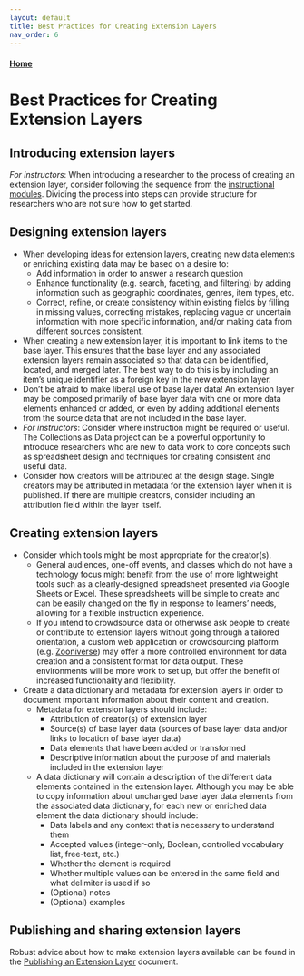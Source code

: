 ```yaml
---
layout: default
title: Best Practices for Creating Extension Layers
nav_order: 6
---
```


#### [Home](http://cadatpitt.github.io)

# Best Practices for Creating Extension Layers

## Introducing extension layers
_For instructors_: When introducing a researcher to the process of creating an extension layer, consider following the sequence from the [instructional modules](https://cadatpitt.github.io/modules/). Dividing the process into steps can provide structure for researchers who are not sure how to get started.

## Designing extension layers
- When developing ideas for extension layers, creating new data elements or enriching existing data may be based on a desire to:
  - Add information in order to answer a research question
  - Enhance functionality (e.g. search, faceting, and filtering) by adding information such as geographic coordinates, genres, item types, etc.
  - Correct, refine, or create consistency within existing fields by filling in missing values, correcting mistakes, replacing vague or uncertain information with more specific information, and/or making data from different sources consistent.
- When creating a new extension layer, it is important to link items to the base layer. This ensures that the base layer and any associated extension layers remain associated so that data can be identified, located, and merged later. The best way to do this is by including an item’s unique identifier as a foreign key in the new extension layer.
- Don’t be afraid to make liberal use of base layer data! An extension layer may be composed primarily of base layer data with one or more data elements enhanced or added, or even by adding additional elements from the source data that are not included in the base layer.
- _For instructors_: Consider where instruction might be required or useful. The Collections as Data project can be a powerful opportunity to introduce researchers who are new to data work to core concepts such as spreadsheet design and techniques for creating consistent and useful data.
- Consider how creators will be attributed at the design stage. Single creators may be attributed in metadata for the extension layer when it is published. If there are multiple creators, consider including an attribution field within the layer itself.

## Creating extension layers
- Consider which tools might be most appropriate for the creator(s).
  - General audiences, one-off events, and classes which do not have a technology focus might benefit from the use of more lightweight tools such as a clearly-designed spreadsheet presented via Google Sheets or Excel. These spreadsheets will be simple to create and can be easily changed on the fly in response to learners’ needs, allowing for a flexible instruction experience.
  - If you intend to crowdsource data or otherwise ask people to create or contribute to extension layers without going through a tailored orientation, a custom web application or crowdsourcing platform (e.g. [Zooniverse](https://www.zooniverse.org/)) may offer a more controlled environment for data creation and a consistent format for data output. These environments will be more work to set up, but offer the benefit of increased functionality and flexibility.
- Create a data dictionary and metadata for extension layers in order to document important information about their content and creation.
  - Metadata for extension layers should include:
    - Attribution of creator(s) of extension layer
    - Source(s) of base layer data (sources of base layer data and/or links to location of base layer data)
    - Data elements that have been added or transformed
    - Descriptive information about the purpose of and materials included in the extension layer
  - A data dictionary will contain a description of the different data elements contained in the extension layer. Although you may be able to copy information about unchanged base layer data elements from the associated data dictionary, for each new or enriched data element the data dictionary should include:
    - Data labels and any context that is necessary to understand them
    - Accepted values (integer-only, Boolean, controlled vocabulary list, free-text, etc.)
    - Whether the element is required
    - Whether multiple values can be entered in the same field and what delimiter is used if so
    - (Optional) notes
    - (Optional) examples

## Publishing and sharing extension layers
Robust advice about how to make extension layers available can be found in the [Publishing an Extension Layer](07-publishing-an-extension-layer.md) document.

